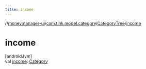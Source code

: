 ```yaml
---
title: income
---
```

//[moneymanager-ui](../../../index.html)/[com.tink.model.category](../index.html)/[CategoryTree](index.html)/[income](income.html)



# income



[androidJvm]\
val [income](income.html): [Category](../-category/index.html)




